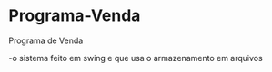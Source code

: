 # Programa-Venda
Programa de Venda

-o sistema feito em swing e que usa o armazenamento em arquivos
